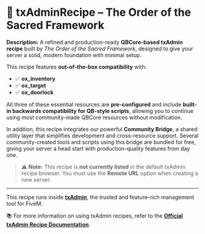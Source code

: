 # 🧪 txAdminRecipe – The Order of the Sacred Framework

**Description:**
A refined and production-ready **QBCore-based txAdmin recipe** built by *The Order of the Sacred Framework*, designed to give your server a solid, modern foundation with minimal setup.

This recipe features **out-of-the-box compatibility** with:

* ✅ **ox\_inventory**
* ✅ **ox\_target**
* ✅ **ox\_doorlock**

All three of these essential resources are **pre-configured** and include **built-in backwards compatibility for QB-style scripts**, allowing you to continue using most community-made QBCore resources without modification.

In addition, this recipe integrates our powerful **Community Bridge**, a shared utility layer that simplifies development and cross-resource support. Several community-created tools and scripts using this bridge are bundled for free, giving your server a head start with production-quality features from day one.

> ⚠️ **Note:** This recipe is **not currently listed** in the default txAdmin recipe browser. You must use the **Remote URL** option when creating a new server.

---

This recipe runs inside [**txAdmin**](https://github.com/tabarra/txAdmin), the trusted and feature-rich management tool for FiveM.

📚 For more information on using txAdmin recipes, refer to the
[**Official txAdmin Recipe Documentation**](https://github.com/tabarra/txAdmin/blob/master/docs/recipe.md).
